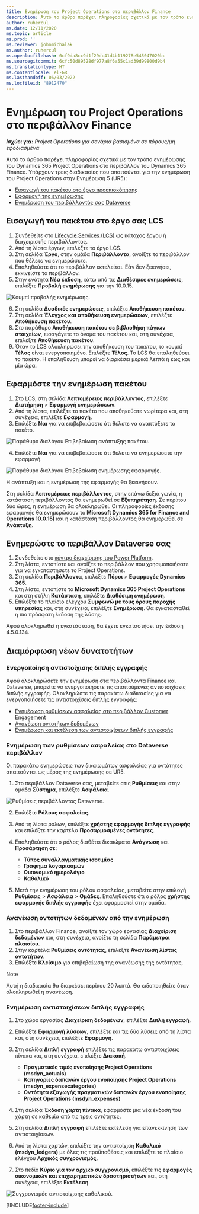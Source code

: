 ```yaml
---
title: Ενημέρωση του Project Operations στο περιβάλλον Finance
description: Αυτό το άρθρο παρέχει πληροφορίες σχετικά με τον τρόπο ενημέρωσης του Project Operations στο περιβάλλον του Dynamics 365 Finance.
author: ruhercul
ms.date: 12/11/2020
ms.topic: article
ms.prod: ''
ms.reviewer: johnmichalak
ms.author: ruhercul
ms.openlocfilehash: 0cf9da8cc9d1f29dc41d4b119278e545047020bc
ms.sourcegitcommit: 6cfc50d89528df977a8f6a55c1ad39d99800d9b4
ms.translationtype: HT
ms.contentlocale: el-GR
ms.lasthandoff: 06/03/2022
ms.locfileid: "8912470"
---
```

# <a name="update-project-operations-in-your-finance-environment"></a>Ενημέρωση του Project Operations στο περιβάλλον Finance

_**Ισχύει για:** Project Operations για σενάρια βασισμένα σε πόρους/μη εφοδιασμένα_


Αυτό το άρθρο παρέχει πληροφορίες σχετικά με τον τρόπο ενημέρωσης του Dynamics 365 Project Operations στο περιβάλλον του Dynamics 365 Finance. Υπάρχουν τρεις διαδικασίες που απαιτούνται για την ενημέρωση του Project Operations στην Ενημέρωση 5 (UR5):

- [Εισαγωγή του πακέτου στο έργο προεπισκόπησης](#import)
- [Εφαρμογή της ενημέρωσης](#apply)
- [Ενημέρωση του περιβάλλοντός σας Dataverse](#update)

## <a name="import-the-package-into-your-lcs-project"></a><a name="import"></a>Εισαγωγή του πακέτου στο έργο σας LCS

1. Συνδεθείτε στο [Lifecycle Services (LCS)](https://lcs.dynamics.com/) ως κάτοχος έργου ή διαχειριστής περιβάλλοντος.
2. Από τη λίστα έργων, επιλέξτε το έργο LCS.
3. Στη σελίδα **Έργο**, στην ομάδα **Περιβάλλοντα**, ανοίξτε το περιβάλλον που θέλετε να ενημερώσετε.
4. Επαληθεύστε ότι το περιβάλλον εκτελείται. Εάν δεν ξεκινήσει, εκκινείστε το περιβάλλον.
5. Στην ενότητα **Νέα έκδοση**, κάτω από τις **Διαθέσιμες ενημερώσεις**, επιλέξτε **Προβολή ενημέρωσης** για την 10.0.15.

![Κουμπί προβολής ενημέρωσης.](media/view-update.png)

6. Στη σελίδα **Δυαδικές ενημερώσεις**, επιλέξτε **Αποθήκευση πακέτου**.
7. Στη σελίδα **Έλεγχος και αποθήκευση ενημερώσεων**, επιλέξτε **Αποθήκευση πακέτου**.
8. Στο παράθυρο **Αποθήκευση πακέτου σε βιβλιοθήκη πάγιων στοιχείων**, εισαγάγετε το όνομα του πακέτου και, στη συνέχεια, επιλέξτε **Αποθήκευση πακέτου**.
9. Όταν το LCS ολοκληρώσει την αποθήκευση του πακέτου, το κουμπί **Τέλος** είναι ενεργοποιημένο. Επιλέξτε **Τέλος**. Το LCS θα επαληθεύσει το πακέτο. Η επαλήθευση μπορεί να διαρκέσει μερικά λεπτά ή έως και μία ώρα.


## <a name="apply-the-package-update"></a><a name="apply"></a>Εφαρμόστε την ενημέρωση πακέτου

1. Στο LCS, στη σελίδα **Λεπτομέρειες περιβάλλοντος**, επιλέξτε **Διατήρηση** > **Εφαρμογή ενημερώσεων**.
2. Από τη λίστα, επιλέξτε το πακέτο που αποθηκεύατε νωρίτερα και, στη συνέχεια, επιλέξτε **Εφαρμογή**.
3. Επιλέξτε **Ναι** για να επιβεβαιώσετε ότι θέλετε να αναπτύξετε το πακέτο.

![Παράθυρο διαλόγου Επιβεβαίωση ανάπτυξης πακέτου.](media/confirm-package-deployment.png)

4. Επιλέξτε **Ναι** για να επιβεβαιώσετε ότι θέλετε να ενημερώσετε την εφαρμογή.

![Παράθυρο διαλόγου Επιβεβαίωση ενημέρωσης εφαρμογής.](media/confirm-application-update.png)

Η ανάπτυξη και η ενημέρωση της εφαρμογής θα ξεκινήσουν. 

Στη σελίδα **Λεπτομέρειες περιβάλλοντος**, στην επάνω δεξιά γωνία, η κατάσταση περιβάλλοντος θα ενημερωθεί σε **Εξυπηρέτηση**. Σε περίπου δύο ώρες, η ενημέρωση θα ολοκληρωθεί. Οι πληροφορίες έκδοσης εφαρμογής θα ενημερώσουν το **Microsoft Dynamics 365 for Finance and Operations 10.0.15)** και η κατάσταση περιβάλλοντος θα ενημερωθεί σε **Ανάπτυξη**.


## <a name="update-your-dataverse-environment"></a><a name="update"></a>Ενημερώστε το περιβάλλον Dataverse σας

1. Συνδεθείτε στο [κέντρο διαχείρισης του Power Platform](https://admin.powerplatform.com/).
2. Στη λίστα, εντοπίστε και ανοίξτε το περιβάλλον που χρησιμοποιήσατε για να εγκαταστήσετε το Project Operations.
3. Στη σελίδα **Περιβάλλοντα**, επιλέξτε **Πόροι** > **Εφαρμογές Dynamics 365**.
4. Στη λίστα, εντοπίστε το **Microsoft Dynamics 365 Project Operations** και στη στήλη **Κατάσταση**, επιλέξτε **Διαθέσιμη ενημέρωση**.
5. Επιλέξτε το πλαίσιο ελέγχου **Συμφωνώ με τους όρους παροχής υπηρεσίας** και, στη συνέχεια, επιλέξτε **Ενημέρωση**. Θα εγκατασταθεί η πιο πρόσφατη έκδοση της λύσης.

Αφού ολοκληρωθεί η εγκατάσταση, θα έχετε εγκαταστήσει την έκδοση 4.5.0.134.

## <a name="configure-new-features"></a>Διαμόρφωση νέων δυνατοτήτων

### <a name="enable-dual-write-mapping"></a>Ενεργοποίηση αντιστοίχισης διπλής εγγραφής

Αφού ολοκληρώσετε την ενημέρωση στα περιβάλλοντα Finance και Dataverse, μπορείτε να ενεργοποιήσετε τις απαιτούμενες αντιστοιχίσεις διπλής εγγραφής. Ολοκληρώστε τις παρακάτω διαδικασίες για να ενεργοποιήσετε τις αντιστοιχίσεις διπλής εγγραφής:

- [Ενημέρωση ρυθμίσεων ασφαλείας στο περιβάλλον Customer Engagement](#security)
- [Ανανέωση οντοτήτων δεδομένων](#refresh)
- [Ενημέρωση και εκτέλεση των αντιστοιχίσεων διπλής εγγραφής](#run)

### <a name="update-security-settings-on-the-dataverse-environment"></a><a name="security"></a>Ενημέρωση των ρυθμίσεων ασφαλείας στο Dataverse περιβάλλον

Οι παρακάτω ενημερώσεις των δικαιωμάτων ασφαλείας για οντότητες απαιτούνται ως μέρος της ενημέρωσης σε UR5.

1. Στο περιβάλλον Dataverse σας, μεταβείτε στις **Ρυθμίσεις** και στην ομάδα **Σύστημα**, επιλέξτε **Ασφάλεια**.

![Ρυθμίσεις περιβάλλοντος Dataverse.](media/Picture21.png)

2. Επιλέξτε **Ρόλους ασφαλείας**.
3. Από τη λίστα ρόλων, επιλέξτε **χρήστης εφαρμογής διπλής εγγραφής** και επιλέξτε την καρτέλα **Προσαρμοσμένες οντότητες**. 
4. Επαληθεύστε ότι ο ρόλος διαθέτει δικαιώματα **Ανάγνωση** και **Προσάρτηση σε**:

      - **Τύπος συναλλαγματικής ισοτιμίας**
      - **Γράφημα λογαριασμών** 
      - **Οικονομικό ημερολόγιο** 
      - **Καθολικό**

5. Μετά την ενημέρωση του ρόλου ασφαλείας, μεταβείτε στην επιλογή **Ρυθμίσεις** > **Ασφάλεια** > **Ομάδες**. Επαληθεύστε ότι ο ρόλος **χρήστης εφαρμογής διπλής εγγραφής** έχει εφαρμοστεί στην ομάδα. 

### <a name="refresh-data-entities-from-the-update"></a><a name="refresh"></a>Ανανέωση οντοτήτων δεδομένων από την ενημέρωση

1. Στο περιβάλλον Finance, ανοίξτε τον χώρο εργασίας **Διαχείριση δεδομένων** και, στη συνέχεια, ανοίξτε τη σελίδα **Παράμετροι πλαισίου**.
2. Στην καρτέλα **Ρυθμίσεις οντότητας**, επιλέξτε **Ανανέωση λίστας οντοτήτων**.
3. Επιλέξτε **Κλείσιμο** για επιβεβαίωση της ανανέωσης της οντότητας.

 > [!NOTE]
 > Αυτή η διαδικασία θα διαρκέσει περίπου 20 λεπτά. Θα ειδοποιηθείτε όταν ολοκληρωθεί η ανανέωση.

### <a name="update-dual-write-mappings"></a><a name="run"></a>Ενημέρωση αντιστοιχίσεων διπλής εγγραφής

1. Στο χώρο εργασίας **Διαχείριση δεδομένων**, επιλέξτε **Διπλή εγγραφή**.
2. Επιλέξτε **Εφαρμογή λύσεων**, επιλέξτε και τις δύο λύσεις από τη λίστα και, στη συνέχεια, επιλέξτε **Εφαρμογή**.
3. Στη σελίδα **Διπλή εγγραφή** επιλέξτε τις παρακάτω αντιστοιχίσεις πίνακα και, στη συνέχεια, επιλέξτε **Διακοπή**.

    - **Πραγματικές τιμές ενοποίησης Project Operations (msdyn_actuals)**
    - **Κατηγορίες δαπανών έργου ενοποίησης Project Operations (msdyn_expensecategories)**
    - **Οντότητα εξαγωγής πραγματικών δαπανών έργου ενοποίησης Project Operations (msdyn_expenses)**

4. Στη σελίδα **Έκδοση χάρτη πίνακα**, εφαρμόστε μια νέα έκδοση του χάρτη σε καθεμία από τις τρεις οντότητες.
5. Στη σελίδα **Διπλή εγγραφή** επιλέξτε εκτέλεση για επανεκκίνηση των αντιστοιχίσεων.
6. Από τη λίστα χαρτών, επιλέξτε την αντιστοίχιση **Καθολικό (msdyn_ledgers)** με όλες τις προϋποθέσεις και επιλέξτε το πλαίσιο ελέγχου **Αρχικός συγχρονισμός**. 
7. Στο πεδίο **Κύριο για τον αρχικό συγχρονισμό**, επιλέξτε τις **εφαρμογές οικονομικών και επιχειρηματικών δραστηριοτήτων** και, στη συνέχεια, επιλέξτε **Εκτέλεση**.
 
 ![Συγχρονισμός αντιστοίχισης καθολικού.](media/DW6.png)
 


[!INCLUDE[footer-include](../includes/footer-banner.md)]